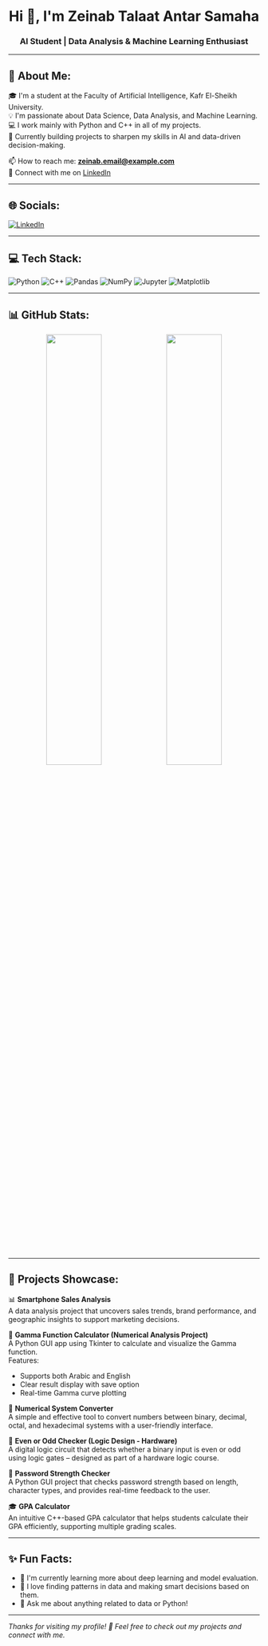 <h1 align="center">Hi 👋, I'm Zeinab Talaat Antar Samaha</h1>
<h3 align="center">AI Student | Data Analysis & Machine Learning Enthusiast</h3>

---

## 🧠 About Me:

🎓 I'm a student at the Faculty of Artificial Intelligence, Kafr El-Sheikh University.  
💡 I'm passionate about Data Science, Data Analysis, and Machine Learning.  
💻 I work mainly with Python and C++ in all of my projects.  
🚀 Currently building projects to sharpen my skills in AI and data-driven decision-making.  

📫 How to reach me: **zeinab.email@example.com**  
🔗 Connect with me on [LinkedIn](https://www.linkedin.com/in/zeinab-samaha-8887b332a)

---

## 🌐 Socials:

[![LinkedIn](https://img.shields.io/badge/LinkedIn-%230077B5.svg?&style=for-the-badge&logo=linkedin&logoColor=white)](https://www.linkedin.com/in/zeinab-samaha-8887b332a)

---

## 💻 Tech Stack:

![Python](https://img.shields.io/badge/Python-3776AB?style=for-the-badge&logo=python&logoColor=white)
![C++](https://img.shields.io/badge/C++-00599C?style=for-the-badge&logo=c%2b%2b&logoColor=white)
![Pandas](https://img.shields.io/badge/Pandas-150458?style=for-the-badge&logo=pandas&logoColor=white)
![NumPy](https://img.shields.io/badge/Numpy-013243?style=for-the-badge&logo=numpy&logoColor=white)
![Jupyter](https://img.shields.io/badge/Jupyter-F37626?style=for-the-badge&logo=jupyter&logoColor=white)
![Matplotlib](https://img.shields.io/badge/Matplotlib-11557C?style=for-the-badge&logo=matplotlib&logoColor=white)

---

## 📊 GitHub Stats:

<div align="center">
  <img src="https://github-readme-stats.vercel.app/api?username=zeinab-samaha&show_icons=true&theme=tokyonight" width="47%"/>
  <img src="https://github-readme-stats.vercel.app/api/top-langs/?username=zeinab-samaha&layout=compact&theme=tokyonight" width="47%"/>
</div>

---

## 📁 Projects Showcase:

📊 **Smartphone Sales Analysis**  
A data analysis project that uncovers sales trends, brand performance, and geographic insights to support marketing decisions.

🧮 **Gamma Function Calculator (Numerical Analysis Project)**  
A Python GUI app using Tkinter to calculate and visualize the Gamma function.  
Features:
- Supports both Arabic and English
- Clear result display with save option
- Real-time Gamma curve plotting

🔢 **Numerical System Converter**  
A simple and effective tool to convert numbers between binary, decimal, octal, and hexadecimal systems with a user-friendly interface.

🧠 **Even or Odd Checker (Logic Design - Hardware)**  
A digital logic circuit that detects whether a binary input is even or odd using logic gates – designed as part of a hardware logic course.

🔐 **Password Strength Checker**  
A Python GUI project that checks password strength based on length, character types, and provides real-time feedback to the user.

🎓 **GPA Calculator**  
An intuitive C++-based GPA calculator that helps students calculate their GPA efficiently, supporting multiple grading scales.

---

## ✨ Fun Facts:

- 🌱 I'm currently learning more about deep learning and model evaluation.  
- 🧠 I love finding patterns in data and making smart decisions based on them.  
- 💬 Ask me about anything related to data or Python!

---

*Thanks for visiting my profile! 💙 Feel free to check out my projects and connect with me.*
